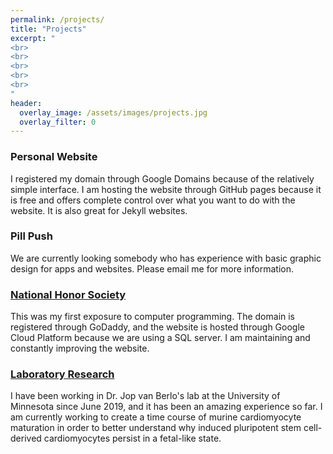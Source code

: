 ```yaml
---
permalink: /projects/
title: "Projects"
excerpt: "
<br>
<br>
<br>
<br>
<br>
"
header:
  overlay_image: /assets/images/projects.jpg
  overlay_filter: 0
---
```

### Personal Website
I registered my domain through Google Domains because of the relatively simple interface. I am hosting the website through GitHub pages because it is free and offers complete control over what you want to do with the website. It is also great for Jekyll websites.

### Pill Push
We are currently looking somebody who has experience with basic graphic design for apps and websites. Please email me for more information.

### [National Honor Society](https://moundsviewnhs.com/)
This was my first exposure to computer programming. The domain is registered through GoDaddy, and the website is hosted through Google Cloud Platform because we are using a SQL server. I am maintaining and constantly improving the website.

### [Laboratory Research](https://www.heart.umn.edu/our-research/van-berlo-lab)
I have been working in Dr. Jop van Berlo's lab at the University of Minnesota since June 2019, and it has been an amazing experience so far. I am currently working to create a time course of murine cardiomyocyte maturation in order to better understand why induced pluripotent stem cell-derived cardiomyocytes persist in a fetal-like state.
